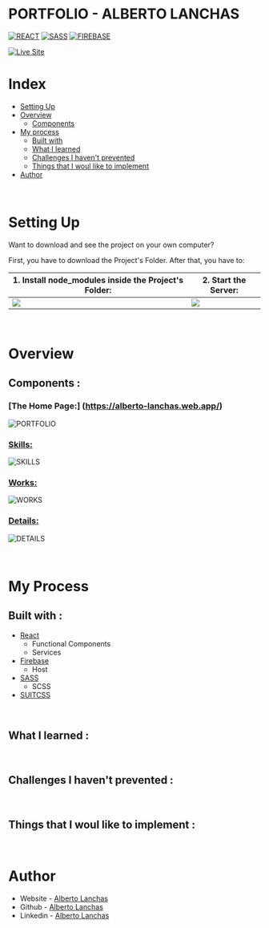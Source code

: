 # PORTFOLIO - ALBERTO LANCHAS

[![REACT](https://img.shields.io/static/v1?label=&message=REACT&color=00C0FF&logo=react&logoColor=white&style=for-the-badge)](https://reactjs.org/)
[![SASS](https://img.shields.io/static/v1?label=&message=SASS&color=CC6699&logo=sass&logoColor=white&style=for-the-badge)](https://sass-lang.com/)
[![FIREBASE](https://img.shields.io/static/v1?label=&message=FIREBASE&color=ff9e00&logo=firebase&logoColor=white&style=for-the-badge)](https://firebase.google.com/)


[![Live Site](https://img.shields.io/static/v1?label=&message=Live%20Site&color=0ABF53&style=for-the-badge)](https://alberto-lanchas.web.app/)

# Index

- [Setting Up](#setting-up)
- [Overview](#overview)
  - [Components](#components)
- [My process](#my-process)
  - [Built with](##built-with)
  - [What I learned](##what-i-learned)
  - [Challenges I haven't prevented](##what-i-learned)
  - [Things that I woul like to implement](##what-i-learned)
- [Author](#author)

<p>&nbsp;</p>

# Setting Up

Want to download and see the project on your own computer?

First, you have to download the Project's Folder. After that, you have to:

| 1. Install node_modules inside the Project's Folder:                                                                | 2. Start the Server:                                                                                                 |
| ------------------------------------------------------------------------------------------------------------------- | -------------------------------------------------------------------------------------------------------------------- |
| <img src="https://user-images.githubusercontent.com/34134103/171472950-aae1b019-16bc-4106-a875-8adb8794f60c.png" /> | <img src="https://user-images.githubusercontent.com/102739917/196405166-6f293821-c0dd-42b2-a5b0-8cd9dcb7c367.PNG" /> |

<p>&nbsp;</p>

# Overview

## Components :

### [The Home Page:] (https://alberto-lanchas.web.app/)

![PORTFOLIO](https://user-images.githubusercontent.com/102739917/197583757-e576b2c2-fd67-4d2f-a072-9564073a2190.png)

### [Skills:](https://alberto-lanchas.web.app/)

![SKILLS](https://user-images.githubusercontent.com/102739917/197585167-dbbe7a0b-df3a-46f1-9bd7-ef962555f1f0.png)

### [Works:](https://alberto-lanchas.web.app/)

![WORKS](https://user-images.githubusercontent.com/102739917/197585173-94fa5d1c-c8f6-4f7a-b734-31831f522478.png)

### [Details:](https://alberto-lanchas.web.app/)

![DETAILS](https://user-images.githubusercontent.com/102739917/197585162-03aab9a9-9357-45d7-bb33-4095db55fcef.png)



<p>&nbsp;</p>

# My Process

## Built with :

- [React](https://reactjs.org/)
  - Functional Components 
  - Services
- [Firebase](https://firebase.google.com/)
  - Host
- [SASS](https://sass-lang.com/)
  - SCSS
- [SUITCSS](https://suitcss.github.io/)

<p>&nbsp;</p>

## What I learned :



<p>&nbsp;</p>






## Challenges I haven't prevented :



<p>&nbsp;</p>

## Things that I woul like to implement :



<p>&nbsp;</p>

# Author

- Website - [Alberto Lanchas](https://alberto-lanchas.web.app/)
- Github - [Alberto Lanchas](https://github.com/AlbertoLanchas)
- Linkedin - [Alberto Lanchas](https://www.linkedin.com/in/alberto-lanchas/)

<p>&nbsp;</p>
